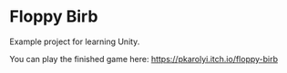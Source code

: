# Floppy Birb

Example project for learning Unity.

You can play the finished game here: https://pkarolyi.itch.io/floppy-birb
